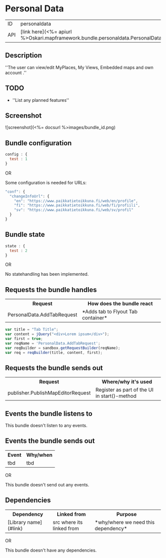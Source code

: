 # Personal Data

<table>
  <tr>
    <td>ID</td><td>personaldata</td>
  </tr>
  <tr>
    <td>API</td><td>[link here](<%= apiurl %>Oskari.mapframework.bundle.personaldata.PersonalDataBundleInstance.html)</td>
  </tr>
</table>

## Description

''The user can view/edit MyPlaces, My Views, Embedded maps and own account .''

## TODO

* ''List any planned features''

## Screenshot

![screenshot](<%= docsurl %>images/bundle_id.png)

## Bundle configuration

```javascript
config : {
  test : 1
}
```

OR

Some configuration is needed for URLs:

```javascript
"conf": {
  "changeInfoUrl": {
    "en": "https://www.paikkatietoikkuna.fi/web/en/profile",
    "fi": "https://www.paikkatietoikkuna.fi/web/fi/profiili",
    "sv": "https://www.paikkatietoikkuna.fi/web/sv/profil"
  }
}
```

## Bundle state

```javascript
state : {
  test : 2
}
```

OR

No statehandling has been implemented.

## Requests the bundle handles

<table>
  <tr>
    <th>Request</th><th>How does the bundle react</th>
  </tr>
  <tr>
    <td>PersonalData.AddTabRequest</td><td>*Adds tab to Flyout Tab container*</td>
  </tr>
</table>

```javascript
var title = "Tab Title";
var content = jQuery("<div>Lorem ipsum</div>");
var first = true;
var reqName = 'PersonalData.AddTabRequest';
var reqBuilder = sandbox.getRequestBuilder(reqName);
var req = reqBuilder(title, content, first);
```

## Requests the bundle sends out

<table>
<tr>
  <th> Request </th><th> Where/why it's used</th>
</tr>
<tr>
  <td> publisher.PublishMapEditorRequest </td><td> Register as part of the UI in start()-method</td>
</tr>
</table>

## Events the bundle listens to

This bundle doesn't listen to any events.

## Events the bundle sends out

<table>
  <tr>
    <th>Event</th><th>Why/when</th>
  </tr>
  <tr>
    <td>tbd</td><td>tbd</td>
  </tr>
</table>

OR

This bundle doesn't send out any events.

## Dependencies

<table>
  <tr>
    <th>Dependency</th><th>Linked from</th><th>Purpose</th>
  </tr>
  <tr>
    <td>[Library name](#link)</td><td>src where its linked from</td><td>*why/where we need this dependency*</td>
  </tr>
</table>

OR

This bundle doesn't have any dependencies.
